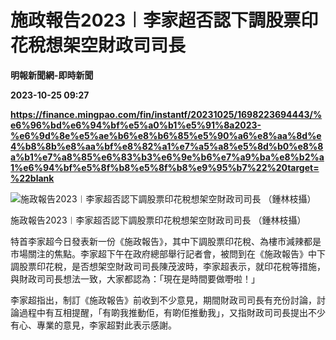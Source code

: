 # 施政報告2023︱李家超否認下調股票印花稅想架空財政司司長
**明報新聞網-即時新聞**

**2023-10-25 09:27**

**https://finance.mingpao.com/fin/instantf/20231025/1698223694443/%e6%96%bd%e6%94%bf%e5%a0%b1%e5%91%8a2023-%e6%9d%8e%e5%ae%b6%e8%b6%85%e5%90%a6%e8%aa%8d%e4%b8%8b%e8%aa%bf%e8%82%a1%e7%a5%a8%e5%8d%b0%e8%8a%b1%e7%a8%85%e6%83%b3%e6%9e%b6%e7%a9%ba%e8%b2%a1%e6%94%bf%e5%8f%b8%e5%8f%b8%e9%95%b7%22%20target=%22blank**

![施政報告2023︱李家超否認下調股票印花稅想架空財政司司長 （鍾林枝攝）](https://fs.mingpao.com/fin/20231025/s00010/fc2c15c1b0f9ef020e271c428105127b.jpg)

施政報告2023︱李家超否認下調股票印花稅想架空財政司司長 （鍾林枝攝）

特首李家超今日發表新一份《施政報告》，其中下調股票印花稅、為樓市減辣都是市場關注的焦點。李家超下午在政府總部舉行記者會，被問到在《施政報告》中下調股票印花稅，是否想架空財政司司長陳茂波時，李家超表示，就印花稅等措施，與財政司司長想法一致，大家都認為：「現在是時間要做嘢啦！」

李家超指出，制訂《施政報告》前收到不少意見，期間財政司司長有充份討論，討論過程中有互相提醒，「有啲我推動佢，有啲佢推動我」，又指財政司司長提出不少有心、專業的意見，李家超對此表示感謝。